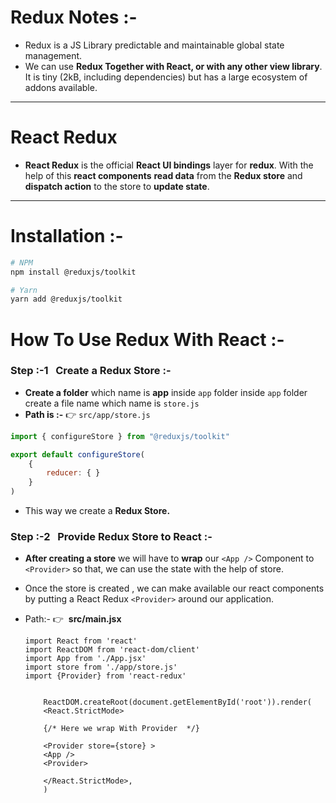# Redux Notes :-
- Redux is a JS Library predictable and maintainable global state management.
- We can use **Redux Together with React, or with any other view library**. It is tiny (2kB, including dependencies) but has a large ecosystem of addons available.
-----
# React Redux

- **React Redux** is the official **React UI bindings** layer for **redux**. With the help of this **react components** **read data** from the  **Redux store** and **dispatch action** to the store to **update state**.

----- 
# Installation :-

```bash
# NPM
npm install @reduxjs/toolkit

# Yarn
yarn add @reduxjs/toolkit
```

# How To Use Redux With React :-

### Step :-1 &nbsp; Create a Redux Store :- 
- **Create a folder** which name is **app** inside `app` folder inside `app` folder create a file name which name is `store.js`
- **Path is :-** 👉  `src/app/store.js`
```javascript
import { configureStore } from "@reduxjs/toolkit"

export default configureStore(
    {
        reducer: { }
    }
)
```
- This way we create a **Redux Store.**


### Step :-2 &nbsp; Provide Redux Store to React :-

- **After creating a store** we will have to **wrap** our `<App />` Component to `<Provider>` so that, we can use the state with the help of store.
- Once the store is created , we can make available our react components by putting a React Redux `<Provider>` around our application.
- Path:- 👉 &nbsp;**src/main.jsx**

    ```JSX
    import React from 'react'
    import ReactDOM from 'react-dom/client'
    import App from './App.jsx'
    import store from './app/store.js'
    import {Provider} from 'react-redux'


        ReactDOM.createRoot(document.getElementById('root')).render(
        <React.StrictMode>
  
        {/* Here we wrap With Provider  */}

        <Provider store={store} >
        <App />
        <Provider>

        </React.StrictMode>,
        )
    ```